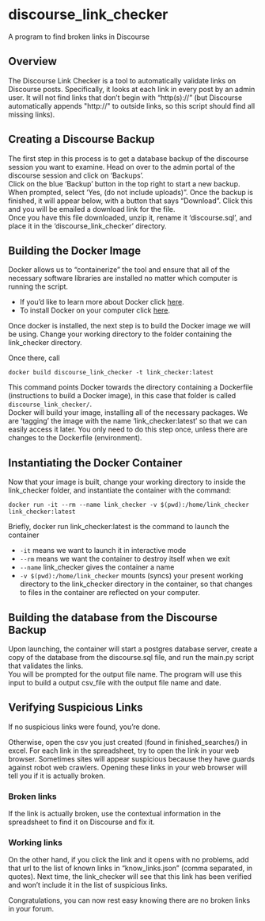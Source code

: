 # discourse_link_checker
A program to find broken links in Discourse

## Overview
The Discourse Link Checker is a tool to automatically validate links on Discourse posts. Specifically, it looks at each link in every post by an admin user. It will not find links that don’t begin with “http(s)://” (but Discourse automatically appends "http://" to outside links, so this script should find all missing links).


## Creating a Discourse Backup
The first step in this process is to get a database backup of the discourse session you want to examine. Head on over to the admin portal of the discourse session and click on ‘Backups’.
<br>
Click on the blue ‘Backup’ button in the top right to start a new backup. When prompted, select ‘Yes, (do not include uploads)”. Once the backup is finished, it will appear below, with a button that says “Download”. Click this and you will be emailed a download link for the file.
<br>
Once you have this file downloaded, unzip it, rename it ‘discourse.sql’, and place it in the ‘discourse_link_checker’ directory.


## Building the Docker Image
Docker allows us to “containerize” the tool and ensure that all of the necessary software libraries are installed no matter which computer is running the script.<br>
* If you’d like to learn more about Docker click [here](https://www.docker.com/why-docker). 
* To install Docker on your computer click [here](https://www.docker.com/get-started).<br>

Once docker is installed, the next step is to build the Docker image we will be using. Change your working directory to the folder containing the link_checker directory. 
<br>

Once there, call 
```
docker build discourse_link_checker -t link_checker:latest  
```
This command points Docker towards the directory containing a Dockerfile (instructions to build a Docker image), in this case that folder is called `discourse_link_checker/`.
<br>
Docker will build your image, installing all of the necessary packages. We are ‘tagging’ the image with the name ‘link_checker:latest’ so that we can easily access it later. You only need to do this step once, unless there are changes to the Dockerfile (environment).


## Instantiating the Docker Container
Now that your image is built, change your working directory to inside the link_checker folder, and instantiate the container with the command:
```
docker run -it --rm --name link_checker -v $(pwd):/home/link_checker link_checker:latest 
```

Briefly, 
docker run link_checker:latest is the command to launch the container
* `-it` means we want to launch it in interactive mode
* `--rm` means we want the container to destroy itself when we exit
* `--name` link_checker gives the container a name
* `-v $(pwd):/home/link_checker` mounts (syncs) your present working directory to the link_checker directory in the container, so that changes to files in the container are reflected on your computer. 



## Building the database from the Discourse Backup
Upon launching, the container will start a postgres database server, create a copy of the database from the discourse.sql file, and run the main.py script that validates the links.
<br>
You will be prompted for the output file name. The program will use this input to build a output csv_file with the output file name and date. 



## Verifying Suspicious Links
If no suspicious links were found, you’re done. 

Otherwise, open the csv you just created (found in finished_searches/) in excel. For each link in the spreadsheet, try to open the link in your web browser. Sometimes sites will appear suspicious because they have guards against robot web crawlers. Opening these links in your web browser will tell you if it is actually broken.

### Broken links
If the link is actually broken, use the contextual information in the spreadsheet to find it on Discourse and fix it.

### Working links
On the other hand, if you click the link and it opens with no problems, add that url to the list of known links in “know_links.json” (comma separated, in quotes). Next time, the link_checker will see that this link has been verified and won’t include it in the list of suspicious links. 



Congratulations, you can now rest easy knowing there are no broken links in your forum. 


